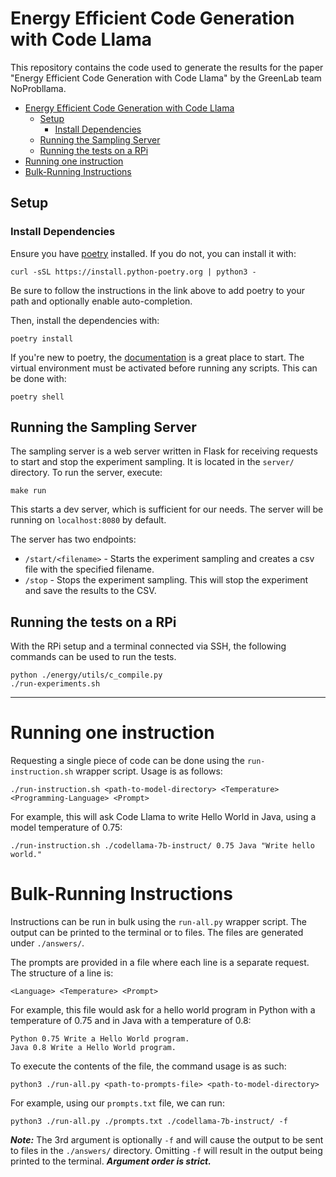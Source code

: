 # Energy Efficient Code Generation with Code Llama

This repository contains the code used to generate the results for the paper "Energy Efficient Code Generation with Code Llama" by the GreenLab team NoProbllama.

- [Energy Efficient Code Generation with Code Llama](#energy-efficient-code-generation-with-code-llama)
  - [Setup](#setup)
    - [Install Dependencies](#install-dependencies)
  - [Running the Sampling Server](#running-the-sampling-server)
  - [Running the tests on a RPi](#running-the-tests-on-a-rpi)
- [Running one instruction](#running-one-instruction)
- [Bulk-Running Instructions](#bulk-running-instructions)


## Setup

### Install Dependencies

Ensure you have [poetry](https://python-poetry.org/docs/) installed. If you do not, you can install it with:
```
curl -sSL https://install.python-poetry.org | python3 -
```

Be sure to follow the instructions in the link above to add poetry to your path and optionally enable auto-completion.

Then, install the dependencies with:
```
poetry install
```

If you're new to poetry, the [documentation](https://python-poetry.org/docs/basic-usage/) is a great place to start. The virtual environment must be activated before running any scripts. This can be done with:
```
poetry shell
```

## Running the Sampling Server

The sampling server is a web server written in Flask for receiving requests to start and stop the experiment sampling. It is located in the `server/` directory. To run the server, execute:
```
make run
```

This starts a dev server, which is sufficient for our needs. The server will be running on `localhost:8080` by default.

The server has two endpoints:

- `/start/<filename>` - Starts the experiment sampling and creates a csv file with the specified filename.
- `/stop` - Stops the experiment sampling. This will stop the experiment and save the results to the CSV.


## Running the tests on a RPi

With the RPi setup and a terminal connected via SSH, the following commands can be used to run the tests.

```
python ./energy/utils/c_compile.py
./run-experiments.sh
```

-------------

# Running one instruction

Requesting a single piece of code can be done using the `run-instruction.sh` wrapper script. Usage is as follows:

```
./run-instruction.sh <path-to-model-directory> <Temperature> <Programming-Language> <Prompt>
```

For example, this will ask Code Llama to write Hello World in Java, using a model temperature of 0.75:
```
./run-instruction.sh ./codellama-7b-instruct/ 0.75 Java "Write hello world."
```

# Bulk-Running Instructions

Instructions can be run in bulk using the `run-all.py` wrapper script. The output can be printed to the terminal or to files. The files are generated under `./answers/`.

The prompts are provided in a file where each line is a separate request. The structure of a line is:
```
<Language> <Temperature> <Prompt>
```

For example, this file would ask for a hello world program in Python with a temperature of 0.75 and in Java with a temperature of 0.8:
```
Python 0.75 Write a Hello World program.
Java 0.8 Write a Hello World program.
```

To execute the contents of the file, the command usage is as such:
```
python3 ./run-all.py <path-to-prompts-file> <path-to-model-directory>
```

For example, using our `prompts.txt` file, we can run:
```
python3 ./run-all.py ./prompts.txt ./codellama-7b-instruct/ -f
```

***Note:*** The 3rd argument is optionally `-f` and will cause the output to be sent to files in the `./answers/` directory. Omitting `-f` will result in the output being printed to the terminal. ***Argument order is strict.***